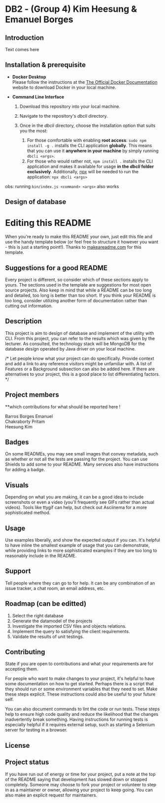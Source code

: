 # DB2 - (Group 4) Kim Heesung & Emanuel Borges

## Introduction
<!-- This project's aim is the following:
    a. Design the database of the given file
    b. Implement it with MongoDB
    c. The API will retriev the data which satisfying the client's requirments -->

Text comes here

## Installation & prerequisite

- **Docker Desktop**  
    Please follow the instructions at the [The Official Docker Documentation](https://docs.docker.com/get-docker/) website to download Docker in your local machine.

- **Command Line Interface**
    1. Download this repository into your local machine.

    2. Navigate to the repository's *dbcli* directory.

    3. Once in the *dbcli* directory, choose the installation option that suits you the most:

        1. For those comfortable with enabling **root access**: `sudo npm install -g .` installs the CLI application **globally**. This means that you can use it **anywhere in your machine** by simply running `dbcli <args>`.
        2. For those who would rather not, `npm install .` installs the CLI application and makes it available for usage **in the *dbcli* folder exclusively**. Additionally, [npx](https://docs.npmjs.com/cli/v8/commands/npx) will be needed to run the application: `npx dbcli <args>`

obs: running `bin/index.js <command> <args>` also works 

## Design of database

<!-- To begin with MongDB, please run your database in your local machine
 : `brew services start mongodb-community@7.0`
You can also quit the database whenever you want 
 : `brew services stop mongodb-community@7.0`

1. Make a relationship with objects within the database. 
    - TREE like structures between objects
    - 'Reference' type documentations to implements `$graphlookup` for the query

To learn more about [references](https://www.mongodb.com/docs/manual/data-modeling/concepts/embedding-vs-references/#std-label-data-modeling-referencing), please refer to the link. 

2. Mapping the schema relationships
    - Mapping relationships between data entities affects your application's performance and scalability.
    - The imported database may have many-to-many relationship between fields 
    - To optimize queries, it should refer to the _ID in other collections. [Example](https://www.mongodb.com/docs/manual/data-modeling/schema-design-process/map-relationships/#std-label-data-modeling-map-relationships)

3. The extended pattern 
    - Here is the example [Extended pattern](https://www.mongodb.com/blog/post/building-with-patterns-the-extended-reference-pattern)


4. Aggregation pipelines
    - To build database pattern of tree structue, it applies [Aggregation](https://www.mongodb.com/docs/manual/core/aggregation-pipeline-optimization/)


*** -->

# Editing this README

When you're ready to make this README your own, just edit this file and use the handy template below (or feel free to structure it however you want - this is just a starting point!). Thanks to [makeareadme.com](https://www.makeareadme.com/) for this template.

## Suggestions for a good README

Every project is different, so consider which of these sections apply to yours. The sections used in the template are suggestions for most open source projects. Also keep in mind that while a README can be too long and detailed, too long is better than too short. If you think your README is too long, consider utilizing another form of documentation rather than cutting out information.


## Description
This project is aim to design of database and implement of the utility with CLI. 
From this project, you can refer to the results which was given by the lecturer. 
As consulted, the technology stack will be MongoDB for the database design operated by 
Java driver on your local machine. 

/*
Let people know what your project can do specifically. Provide context and add a link to any reference visitors might be unfamiliar with. A list of Features or a Background subsection can also be added here. If there are alternatives to your project, this is a good place to list differentiating factors.
*/

## Project members
**which contributions for what should be reported here !

Barros Borges Emanuel  
Chakraborty Pritam\
Heesung Kim

## Badges
On some READMEs, you may see small images that convey metadata, such as whether or not all the tests are passing for the project. You can use Shields to add some to your README. Many services also have instructions for adding a badge.

## Visuals
Depending on what you are making, it can be a good idea to include screenshots or even a video (you'll frequently see GIFs rather than actual videos). Tools like ttygif can help, but check out Asciinema for a more sophisticated method.

## Usage
Use examples liberally, and show the expected output if you can. It's helpful to have inline the smallest example of usage that you can demonstrate, while providing links to more sophisticated examples if they are too long to reasonably include in the README.

## Support
Tell people where they can go to for help. It can be any combination of an issue tracker, a chat room, an email address, etc.

## Roadmap (can be editted)
1. Select the right database
2. Generate the datamodel of the projects
3. Investigate the imported CSV files and objects relations. 
4. Implement the query to satisfying the client requirements.
5. Validate the results of unit testings. 


## Contributing
State if you are open to contributions and what your requirements are for accepting them.

For people who want to make changes to your project, it's helpful to have some documentation on how to get started. Perhaps there is a script that they should run or some environment variables that they need to set. Make these steps explicit. These instructions could also be useful to your future self.

You can also document commands to lint the code or run tests. These steps help to ensure high code quality and reduce the likelihood that the changes inadvertently break something. Having instructions for running tests is especially helpful if it requires external setup, such as starting a Selenium server for testing in a browser.

## License

## Project status
If you have run out of energy or time for your project, put a note at the top of the README saying that development has slowed down or stopped completely. Someone may choose to fork your project or volunteer to step in as a maintainer or owner, allowing your project to keep going. You can also make an explicit request for maintainers.

